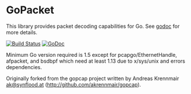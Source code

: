 # GoPacket

This library provides packet decoding capabilities for Go.
See [godoc](https://godoc.org/github.com/google/gopacket) for more details.

[![Build Status](https://travis-ci.org/google/gopacket.svg?branch=master)](https://travis-ci.org/google/gopacket)
[![GoDoc](https://godoc.org/github.com/google/gopacket?status.svg)](https://godoc.org/github.com/google/gopacket)

Minimum Go version required is 1.5 except for pcapgo/EthernetHandle, afpacket, and bsdbpf which need at least 1.13 due to x/sys/unix and errors dependencies.

Originally forked from the gopcap project written by Andreas
Krennmair <ak@synflood.at> (http://github.com/akrennmair/gopcap).
